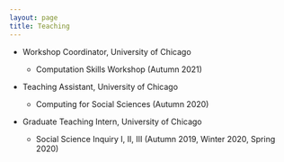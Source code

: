```yaml
---
layout: page
title: Teaching
---
```

- Workshop Coordinator, University of Chicago
  - Computation Skills Workshop (Autumn 2021)

- Teaching Assistant, University of Chicago 
  - Computing for Social Sciences (Autumn 2020)

- Graduate Teaching Intern, University of Chicago 
  - Social Science Inquiry I, II, III (Autumn 2019, Winter 2020, Spring 2020)
